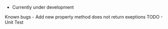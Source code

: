  - Currently under development

Known bugs - Add new property method does not return exeptions
TODO -  Unit Test
 
